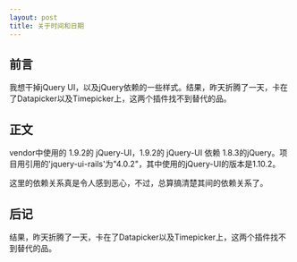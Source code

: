 ```yaml
---
layout: post
title: 关于时间和日期
---
```


## 前言

我想干掉jQuery UI，以及jQuery依赖的一些样式。结果，昨天折腾了一天，卡在了Datapicker以及Timepicker上，这两个插件找不到替代的品。

## 正文

vendor中使用的 1.9.2的 jQuery-UI，1.9.2的 jQuery-UI 依赖 1.8.3的jQuery。项目用引用的'jquery-ui-rails'为"4.0.2"，其中使用的jQuery-UI的版本是1.10.2。

这里的依赖关系真是令人感到恶心，不过，总算搞清楚其间的依赖关系了。

## 后记

结果，昨天折腾了一天，卡在了Datapicker以及Timepicker上，这两个插件找不到替代的品。
